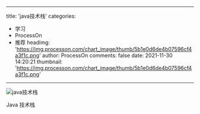
---
title: 'java技术栈'
categories: 
 - 学习
 - ProcessOn
 - 推荐
headimg: 'https://img.processon.com/chart_image/thumb/5b1e0d6de4b07596cf4a3f1c.png'
author: ProcessOn
comments: false
date: 2021-11-30 14:20:21
thumbnail: 'https://img.processon.com/chart_image/thumb/5b1e0d6de4b07596cf4a3f1c.png'
---

<div>   
<img class="thumb" alt="java技术栈" src="https://img.processon.com/chart_image/thumb/5b1e0d6de4b07596cf4a3f1c.png" referrerpolicy="no-referrer">
<p>Java 技术栈</p>  
</div>
            